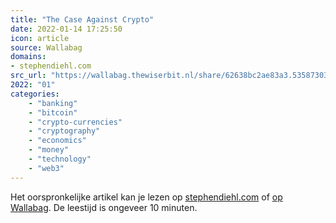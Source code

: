 ```yaml
---
title: "The Case Against Crypto"
date: 2022-01-14 17:25:50
icon: article
source: Wallabag
domains:
- stephendiehl.com
src_url: "https://wallabag.thewiserbit.nl/share/62638bc2ae83a3.53587303"
2022: "01"
categories:
    - "banking"
    - "bitcoin"
    - "crypto-currencies"
    - "cryptography"
    - "economics"
    - "money"
    - "technology"
    - "web3"
---
```

Het oorspronkelijke artikel kan je lezen op [stephendiehl.com](https://www.stephendiehl.com/blog/against-crypto.html) of [op Wallabag](https://wallabag.thewiserbit.nl/share/62638bc2ae83a3.53587303). De leestijd is ongeveer 10 minuten.